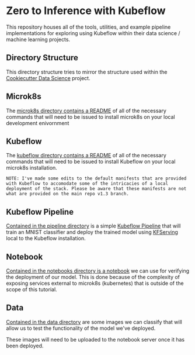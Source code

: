 # Zero to Inference with Kubeflow

This repository houses all of the tools, utilities, and example pipeline implementations for exploring using Kubeflow within their data science / machine learning projects.

## Directory Structure

This directory structure tries to mirror the structure used within the [Cookiecutter Data Science](https://github.com/drivendata/cookiecutter-data-science) project. 

## Microk8s

The [microk8s directory contains a README](./microk8s/README.md) of all of the necessary commands that will need to be issued to install microk8s on your local development enivornment

## Kubeflow

The [kubeflow directory contains a README](./kubeflow/README.md) of all of the necessary commands that will need to be issued to install Kubeflow on your local microk8s installation.

```text
NOTE: I've made some edits to the default manifests that are provided with Kubeflow to accomodate some of the intricacies of a local deployment of the stack. Please be aware that these manifests are not what are provided on the main repo v1.3 branch.
```

## Kubeflow Pipeline

[Contained in the pipeline directory](./pipeline/src) is a simple [Kubeflow Pipeline](https://www.kubeflow.org/docs/components/pipelines/overview/pipelines-overview/) that will train an MNIST classifier and deploy the trained model using [KFServing](https://www.kubeflow.org/docs/components/kfserving/kfserving/) local to the Kubeflow installation.

## Notebook

[Contained in the notebooks directory is a notebook](./notebooks/MNIST%20Sample%20Test.ipynb) we can use for verifying the deployment of our model. This is done because of the complexity of exposing services external to microk8s (kubernetes) that is outside of the scope of this tutorial.

## Data

[Contained in the data directory](./data) are some images we can classify that will allow us to test the functionality of the model we've deployed.

These images will need to be uploaded to the notebook server once it has been deployed.